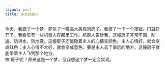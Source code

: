 ```yaml
---
layout: post
title: 未来的房子
---
```



今天，我做了一个梦，梦见了一幢高大美观的房子。我按了一下一个按钮，门就打开了。我看见有一些机器人在那里工作。机器人告诉我，这幢房子非常牢固，防盗、防洪水、防地震。这幢房子还能随着主人的心情变颜色。主人心情好，就会变成红色；主人心情不大好，就会变成蓝色。要是主人去了很远的地方，这幢房子就能带着主人飞到那个地方。    
咦!房子呢？原来这是一个梦，但我想这个梦一定会实现。    
